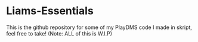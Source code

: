 # Liams-Essentials
This is the github repository for some of my PlayDMS code I made in skript, feel free to take!
(Note: ALL of this is W.I.P)
